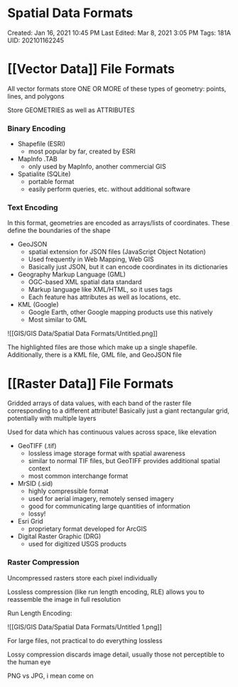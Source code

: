 # Spatial Data Formats

Created: Jan 16, 2021 10:45 PM
Last Edited: Mar 8, 2021 3:05 PM
Tags: 181A
UID: 202101162245

# [[Vector Data]] File Formats

All vector formats store ONE OR MORE of these types of geometry: points, lines, and polygons

Store GEOMETRIES as well as ATTRIBUTES

### Binary Encoding

- Shapefile (ESRI)
    - most popular by far, created by ESRI
- MapInfo .TAB
    - only used by MapInfo, another commercial GIS
- Spatialite (SQLite)
    - portable format
    - easily perform queries, etc. without additional software

### Text Encoding

In this format, geometries are encoded as arrays/lists of coordinates. These define the boundaries of the shape

- GeoJSON
    - spatial extension for JSON files (JavaScript Object Notation)
    - Used frequently in Web Mapping, Web GIS
    - Basically just JSON, but it can encode coordinates in its dictionaries
- Geography Markup Language (GML)
    - OGC-based XML spatial data standard
    - Markup language like XML/HTML, so it uses tags
    - Each feature has attributes as well as locations, etc.
- KML (Google)
    - Google Earth, other Google mapping products use this natively
    - Most similar to GML

![[GIS/GIS Data/Spatial Data Formats/Untitled.png]]

The highlighted files are those which make up a single shapefile. Additionally, there is a KML file, GML file, and GeoJSON file

# [[Raster Data]] File Formats

Gridded arrays of data values, with each band of the raster file corresponding to a different attribute! Basically just a giant rectangular grid, potentially with multiple layers

Used for data which has continuous values across space, like elevation

- GeoTIFF (.tif)
    - lossless image storage format with spatial awareness
    - similar to normal TIF files, but GeoTIFF provides additional spatial context
    - most common interchange format
- MrSID (.sid)
    - highly compressible format
    - used for aerial imagery, remotely sensed imagery
    - good for communicating large quantities of information
    - lossy!
- Esri Grid
    - proprietary format developed for ArcGIS
- Digital Raster Graphic (DRG)
    - used for digitized USGS products

### Raster Compression

Uncompressed rasters store each pixel individually

Lossless compression (like run length encoding, RLE) allows you to reassemble the image in full resolution

Run Length Encoding:

![[GIS/GIS Data/Spatial Data Formats/Untitled 1.png]]

For large files, not practical to do everything lossless

Lossy compression discards image detail, usually those not perceptible to the human eye

PNG vs JPG, i mean come on